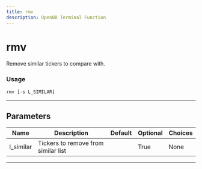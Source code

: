 ```yaml
---
title: rmv
description: OpenBB Terminal Function
---
```


# rmv

Remove similar tickers to compare with.

### Usage

```python
rmv [-s L_SIMILAR]
```

---

## Parameters

| Name | Description | Default | Optional | Choices |
| ---- | ----------- | ------- | -------- | ------- |
| l_similar | Tickers to remove from similar list |  | True | None |

---
